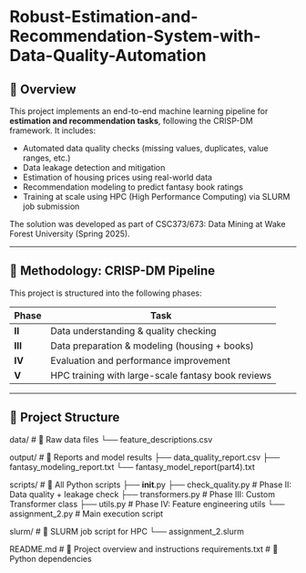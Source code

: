 # Robust-Estimation-and-Recommendation-System-with-Data-Quality-Automation
## 📌 Overview

This project implements an end-to-end machine learning pipeline for **estimation and recommendation tasks**, following the CRISP-DM framework. It includes:

- Automated data quality checks (missing values, duplicates, value ranges, etc.)
- Data leakage detection and mitigation
- Estimation of housing prices using real-world data
- Recommendation modeling to predict fantasy book ratings
- Training at scale using HPC (High Performance Computing) via SLURM job submission

The solution was developed as part of CSC373/673: Data Mining at Wake Forest University (Spring 2025).

---

## 🧠 Methodology: CRISP-DM Pipeline

This project is structured into the following phases:

| Phase | Task |
|-------|------|
| **II** | Data understanding & quality checking |
| **III** | Data preparation & modeling (housing + books) |
| **IV** | Evaluation and performance improvement |
| **V** | HPC training with large-scale fantasy book reviews |

---

## 📂 Project Structure

data/                             # 📁 Raw data files
└── feature_descriptions.csv

output/                           # 📁 Reports and model results
├── data_quality_report.csv
├── fantasy_modeling_report.txt
└── fantasy_model_report(part4).txt

scripts/                          # 📁 All Python scripts
├── __init__.py
├── check_quality.py              # Phase II: Data quality + leakage check
├── transformers.py               # Phase III: Custom Transformer class
├── utils.py                      # Phase IV: Feature engineering utils
└── assignment_2.py               # Main execution script

slurm/                            # 📁 SLURM job script for HPC
└── assignment_2.slurm

README.md                         # 📘 Project overview and instructions
requirements.txt                  # 📄 Python dependencies
